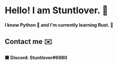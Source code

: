 # Hello! I am Stuntlover. 👋
#### I know Python 🐍 and I'm currently learning Rust. 🦀

## Contact me ✉️
#### 🟦 Discord: Stuntlover#6980
